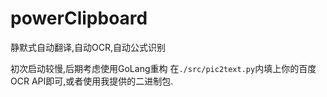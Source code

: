 # powerClipboard
静默式自动翻译,自动OCR,自动公式识别

初次启动较慢,后期考虑使用GoLang重构
在`./src/pic2text.py`内填上你的百度OCR API即可,或者使用我提供的二进制包.
